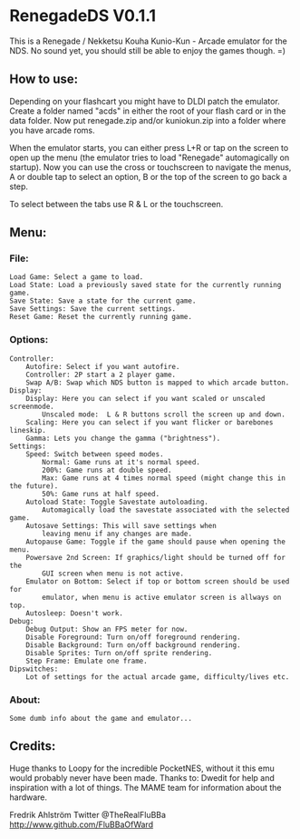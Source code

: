 # RenegadeDS V0.1.1

This is a Renegade / Nekketsu Kouha Kunio-Kun - Arcade emulator for the NDS.
No sound yet, you should still be able to enjoy the games though. =)


## How to use:

Depending on your flashcart you might have to DLDI patch the emulator.
Create a folder named "acds" in either the root of your flash card or in the
data folder. Now put renegade.zip and/or kuniokun.zip into a folder where you
have arcade roms.

When the emulator starts, you can either press L+R or tap on the screen to open
up the menu (the emulator tries to load "Renegade" automagically on
startup). Now you can use the cross or touchscreen to navigate the menus, A or
double tap to select an option, B or the top of the screen to go back a step.

To select between the tabs use R & L or the touchscreen.

## Menu:

### File:
	Load Game: Select a game to load.
	Load State: Load a previously saved state for the currently running game.
	Save State: Save a state for the current game.
	Save Settings: Save the current settings.
	Reset Game: Reset the currently running game.

### Options:
	Controller:
		Autofire: Select if you want autofire.
		Controller: 2P start a 2 player game.
		Swap A/B: Swap which NDS button is mapped to which arcade button.
	Display:
		Display: Here you can select if you want scaled or unscaled screenmode.
			Unscaled mode:  L & R buttons scroll the screen up and down.
		Scaling: Here you can select if you want flicker or barebones lineskip.
		Gamma: Lets you change the gamma ("brightness").
	Settings:
		Speed: Switch between speed modes.
			Normal: Game runs at it's normal speed.
			200%: Game runs at double speed.
			Max: Game runs at 4 times normal speed (might change this in the future).
			50%: Game runs at half speed.
		Autoload State: Toggle Savestate autoloading.
			Automagically load the savestate associated with the selected game.
		Autosave Settings: This will save settings when
			leaving menu if any changes are made.
		Autopause Game: Toggle if the game should pause when opening the menu.
		Powersave 2nd Screen: If graphics/light should be turned off for the
			GUI screen when menu is not active.
		Emulator on Bottom: Select if top or bottom screen should be used for
			emulator, when menu is active emulator screen is allways on top.
		Autosleep: Doesn't work.
	Debug:
		Debug Output: Show an FPS meter for now.
		Disable Foreground: Turn on/off foreground rendering.
		Disable Background: Turn on/off background rendering.
		Disable Sprites: Turn on/off sprite rendering.
		Step Frame: Emulate one frame.
	Dipswitches:
		Lot of settings for the actual arcade game, difficulty/lives etc.

### About:
	Some dumb info about the game and emulator...

## Credits:

Huge thanks to Loopy for the incredible PocketNES, without it this emu would
probably never have been made.
Thanks to:
Dwedit for help and inspiration with a lot of things.
The MAME team for information about the hardware.


Fredrik Ahlström
Twitter @TheRealFluBBa
http://www.github.com/FluBBaOfWard

